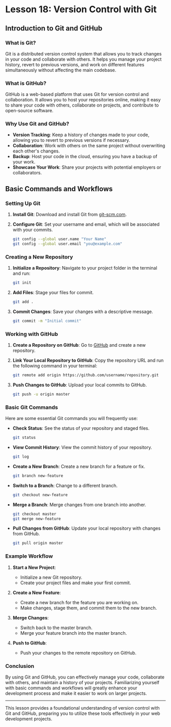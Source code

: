 # Lesson 18: Version Control with Git

## Introduction to Git and GitHub

### What is Git?

Git is a distributed version control system that allows you to track changes in your code and collaborate with others. It helps you manage your project history, revert to previous versions, and work on different features simultaneously without affecting the main codebase.

### What is GitHub?

GitHub is a web-based platform that uses Git for version control and collaboration. It allows you to host your repositories online, making it easy to share your code with others, collaborate on projects, and contribute to open-source software.

### Why Use Git and GitHub?

- **Version Tracking**: Keep a history of changes made to your code, allowing you to revert to previous versions if necessary.
- **Collaboration**: Work with others on the same project without overwriting each other's changes.
- **Backup**: Host your code in the cloud, ensuring you have a backup of your work.
- **Showcase Your Work**: Share your projects with potential employers or collaborators.

## Basic Commands and Workflows

### Setting Up Git

1. **Install Git**: Download and install Git from [git-scm.com](https://git-scm.com/).
2. **Configure Git**: Set your username and email, which will be associated with your commits.

   ```bash
   git config --global user.name "Your Name"
   git config --global user.email "you@example.com"
   ```

### Creating a New Repository

1. **Initialize a Repository**: Navigate to your project folder in the terminal and run:

   ```bash
   git init
   ```

2. **Add Files**: Stage your files for commit.

   ```bash
   git add .
   ```

3. **Commit Changes**: Save your changes with a descriptive message.

   ```bash
   git commit -m "Initial commit"
   ```

### Working with GitHub

1. **Create a Repository on GitHub**: Go to [GitHub](https://github.com/) and create a new repository.

2. **Link Your Local Repository to GitHub**: Copy the repository URL and run the following command in your terminal:

   ```bash
   git remote add origin https://github.com/username/repository.git
   ```

3. **Push Changes to GitHub**: Upload your local commits to GitHub.

   ```bash
   git push -u origin master
   ```

### Basic Git Commands

Here are some essential Git commands you will frequently use:

- **Check Status**: See the status of your repository and staged files.

  ```bash
  git status
  ```

- **View Commit History**: View the commit history of your repository.

  ```bash
  git log
  ```

- **Create a New Branch**: Create a new branch for a feature or fix.

  ```bash
  git branch new-feature
  ```

- **Switch to a Branch**: Change to a different branch.

  ```bash
  git checkout new-feature
  ```

- **Merge a Branch**: Merge changes from one branch into another.

  ```bash
  git checkout master
  git merge new-feature
  ```

- **Pull Changes from GitHub**: Update your local repository with changes from GitHub.

  ```bash
  git pull origin master
  ```

### Example Workflow

1. **Start a New Project**:
   - Initialize a new Git repository.
   - Create your project files and make your first commit.

2. **Create a New Feature**:
   - Create a new branch for the feature you are working on.
   - Make changes, stage them, and commit them to the new branch.

3. **Merge Changes**:
   - Switch back to the master branch.
   - Merge your feature branch into the master branch.

4. **Push to GitHub**:
   - Push your changes to the remote repository on GitHub.

### Conclusion

By using Git and GitHub, you can effectively manage your code, collaborate with others, and maintain a history of your projects. Familiarizing yourself with basic commands and workflows will greatly enhance your development process and make it easier to work on larger projects.

---

This lesson provides a foundational understanding of version control with Git and GitHub, preparing you to utilize these tools effectively in your web development projects.